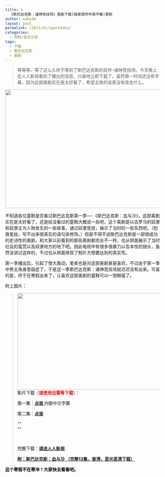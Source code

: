 ```yaml
---
title: >
  《斯巴达克斯：诸神竞技场》美剧下载(独家提供中英字幕)更新
author: wahyd4
layout: post
permalink: /2011/01/sparkdaks/
categories:
  - 视频/音乐分享
tags:
  - 下载
  - 斯巴达克斯
  - 美剧
---
```

> 等等等，等了这么久终于等到了斯巴达克斯的前传–诸神竞技场。今天晚上在人人影视看到了播出的消息，兴奋地立即下载了，虽然第一时间还没有字幕，因为这部美剧实在是太好看了，希望主角的该表没有改变什么。

[<img class="aligncenter size-full wp-image-1380" title="1-22-9_conew1" src="/images/2011/01/1-22-9_conew1.jpg" alt="" width="600" height="385" />][1]

不知道各位童鞋是否看过斯巴达克斯第一季—-《斯巴达克斯：血与沙》，这部美剧实在是太好看了，还是给没看过的童鞋大概说一些吧，这个美剧是以古罗马的奴隶和奴隶主为人物发生的一些故事，通过奴隶竞技，展示了当时的一些东西吧。（恕我笔拙，写不出来很真实的语句来修饰。）但是不得不说斯巴达克斯是一部很成功的史诗性的美剧，和大家以前看到的那些美剧都完全不一样，也从侧面展示了当时社会的蛮荒以及奴隶地方的地下吧。因此电视中有很多很暴力以及本性的镜头，虽然没讲过这样的，不过也从侧面体现了制片方想要达到的真实性。

第一季播出后，引起了很大轰动，笔者也是对这部美剧甚是喜欢，不过由于第一季中男主角身患癌症了，于是这一季斯巴达克斯：诸神竞技场就迟迟没有出来。可喜的是，终于在寒假出来了，让喜欢这部美剧的童鞋可以一饱眼福了。

附上图片：

> [<img class="aligncenter size-full wp-image-1381" title="1-22-10" src="/images/2011/01/1-22-10.jpg" alt="" width="500" height="313" />][2]**影片下载（<span style="color: #ff0000;">请使用迅雷等下载</span>）：**
> 
> **第一集：<a href="magnet:?xt=urn:btih:R2FTZQGMR55K4D25EKVLF4DWCF4RQK24&tr.0=http://tracker.openbittorrent.com/announce&tr.1=udp://tracker.openbittorrent.com:80/announce&tr.2=http://tracker.thepiratebay.org/announce&tr.3=http://tracker.publicbt.com/announce" target="_blank">点我 </a>内嵌中文字幕**
> 
> **第二集：<a href="magnet:?xt=urn:btih:7VVCTRP6TU24R7CRINXFXLCOFTF47QUI&tr.0=http://tracker.openbittorrent.com/announce&tr.1=udp://tracker.openbittorrent.com:80/announce&tr.2=http://tracker.thepiratebay.org/announce&tr.3=http://tracker.publicbt.com/announce" target="_blank">点我</a>**
> 
> **  
> **
> 
> <span style="color: #ff0000;"><strong><br /> </strong></span>
> 
> **完整下载：<a href="http://http://yyets.net/showresource-juji-776.html" target="_blank">请进人人影视</a>**
> 
> **<span style="color: #ff0000;"><a href="http://yyets.net/showresource-juji-450.html" target="_blank">附：斯巴达克斯：血与沙 （完整13集，普清，蓝光高清下载）</a> </span>**

**<span style="color: #000000;">这个寒假不在寒冷！大家快去看看吧。</span>**

 [1]: /images/2011/01/1-22-9_conew1.jpg
 [2]: /images/2011/01/1-22-10.jpg